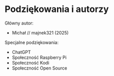 
# Podziękowania i autorzy

Główny autor:
- Michał // majnek321 (2025)

Specjalne podziękowania:
- ChatGPT
- Społeczność Raspberry Pi
- Społeczność Kodi
- Społeczność Open Source
